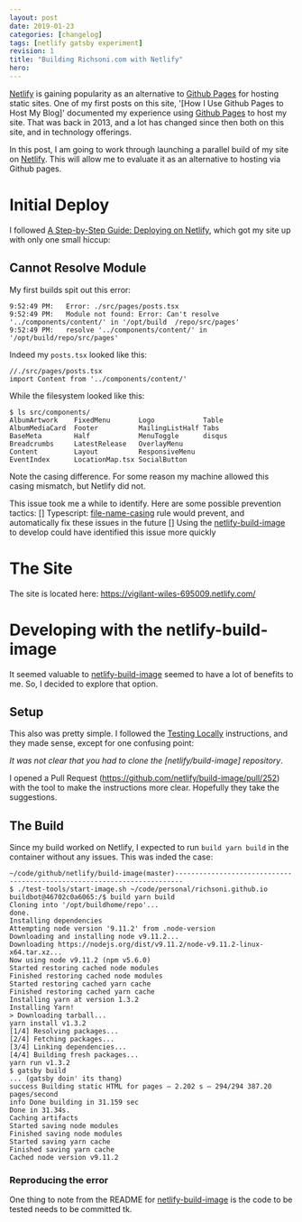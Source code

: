 ```yaml
---
layout: post
date: 2019-01-23
categories: [changelog]
tags: [netlify gatsby experiment]
revision: 1
title: "Building Richsoni.com with Netlify"
hero: 
---
```


[Netlify] is gaining popularity as an alternative to [Github Pages] for hosting static sites.
One of my first posts on this site, '[How I Use Github Pages to Host My Blog]' documented my experience using [Github Pages] to host my site.
That was back in 2013, and a lot has changed since then both on this site, and in technology offerings.

In this post, I am going to work through launching a parallel build of my site on [Netlify].
This will allow me to evaluate it as an alternative to hosting via Github pages.

# Initial Deploy

I followed [A Step-by-Step Guide: Deploying on Netlify], which got my site up with only one small hiccup:

## Cannot Resolve Module

My first builds spit out this error:

```
9:52:49 PM:   Error: ./src/pages/posts.tsx
9:52:49 PM:   Module not found: Error: Can't resolve '../components/content/' in '/opt/build  /repo/src/pages'
9:52:49 PM:   resolve '../components/content/' in '/opt/build/repo/src/pages'
```

Indeed my `posts.tsx` looked like this:
```
//./src/pages/posts.tsx
import Content from '../components/content/'
```

While the filesystem looked like this:
```
$ ls src/components/
AlbumArtwork    FixedMenu       Logo            Table
AlbumMediaCard  Footer          MailingListHalf Tabs
BaseMeta        Half            MenuToggle      disqus
Breadcrumbs     LatestRelease   OverlayMenu
Content         Layout          ResponsiveMenu
EventIndex      LocationMap.tsx SocialButton
```

Note the casing difference.  For some reason my machine allowed this casing mismatch, but Netlify did not.

This issue took me a while to identify.  Here are some possible prevention tactics:
[] Typescript: [file-name-casing] rule would prevent, and automatically fix these issues in the future
[] Using the [netlify-build-image] to develop could have identified this issue more quickly

# The Site

The site is located here: https://vigilant-wiles-695009.netlify.com/

# Developing with the netlify-build-image

It seemed valuable to [netlify-build-image] seemed to have a lot of benefits to me.  So, I decided to explore that option.

## Setup
This also was pretty simple.  I followed the [Testing Locally](https://github.com/netlify/build-image#testing-locally) instructions, and they made sense, except for one confusing point:

*It was not clear that you had to clone the [netlify/build-image] repository*.

I opened a Pull Request (https://github.com/netlify/build-image/pull/252) with the tool to make the instructions more clear.
Hopefully they take the suggestions.


## The Build

Since my build worked on Netlify, I expected to run `build yarn build` in the container without any issues.
This was inded the case:
```
~/code/github/netlify/build-image(master)------------------------------------------------------------------------
$ ./test-tools/start-image.sh ~/code/personal/richsoni.github.io
buildbot@46702c0a6065:/$ build yarn build
Cloning into '/opt/buildhome/repo'...
done.
Installing dependencies
Attempting node version '9.11.2' from .node-version
Downloading and installing node v9.11.2...
Downloading https://nodejs.org/dist/v9.11.2/node-v9.11.2-linux-x64.tar.xz...
Now using node v9.11.2 (npm v5.6.0)
Started restoring cached node modules
Finished restoring cached node modules
Started restoring cached yarn cache
Finished restoring cached yarn cache
Installing yarn at version 1.3.2
Installing Yarn!
> Downloading tarball...
yarn install v1.3.2
[1/4] Resolving packages...
[2/4] Fetching packages...
[3/4] Linking dependencies...
[4/4] Building fresh packages...
yarn run v1.3.2
$ gatsby build
... (gatsby doin' its thang)
success Building static HTML for pages — 2.202 s — 294/294 387.20 pages/second
info Done building in 31.159 sec
Done in 31.34s.
Caching artifacts
Started saving node modules
Finished saving node modules
Started saving yarn cache
Finished saving yarn cache
Cached node version v9.11.2
```

### Reproducing the error

One thing to note from the README for [netlify-build-image] is the code to be tested needs to be committed tk.

[Netlify]: https://www.netlify.com/
[A Step-by-Step Guide: Deploying on Netlify]: https://www.netlify.com/blog/2016/09/29/a-step-by-step-guide-deploying-on-netlify/
[Github Pages]: https://pages.github.com/
[file-name-casing]: https://palantir.github.io/tslint/rules/file-name-casing/
[netlify-build-image]: https://github.com/netlify/build-image

